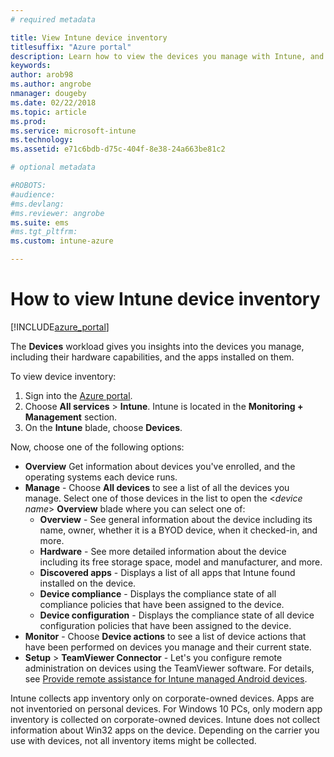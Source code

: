 ```yaml
---
# required metadata

title: View Intune device inventory
titlesuffix: "Azure portal"
description: Learn how to view the devices you manage with Intune, and understand their hardware and installed apps."
keywords:
author: arob98
ms.author: angrobe
nmanager: dougeby
ms.date: 02/22/2018
ms.topic: article
ms.prod:
ms.service: microsoft-intune
ms.technology:
ms.assetid: e71c6bdb-d75c-404f-8e38-24a663be81c2

# optional metadata

#ROBOTS:
#audience:
#ms.devlang:
#ms.reviewer: angrobe
ms.suite: ems
#ms.tgt_pltfrm:
ms.custom: intune-azure

---
```


# How to view Intune device inventory


[!INCLUDE[azure_portal](./includes/azure_portal.md)]

The **Devices** workload gives you insights into the devices you manage, including their hardware capabilities, and the apps installed on them.

To view device inventory:

1. Sign into the [Azure portal](https://portal.azure.com).
2. Choose **All services** > **Intune**. Intune is located in the **Monitoring + Management** section.
3. On the **Intune** blade, choose **Devices**.

Now, choose one of the following options:

- **Overview** Get information about devices you've enrolled, and the operating systems each device runs.
- **Manage** - Choose **All devices** to see a list of all the devices you manage.
	Select one of those devices in the list to open the <*device name*> **Overview** blade where you can select one of:
	- **Overview**  - See general information about the device including its name, owner, whether it is a BYOD device, when it checked-in, and more.
	- **Hardware** - See more detailed information about the device including its free storage space, model and manufacturer, and more.
	- **Discovered apps** - Displays a list of all apps that Intune found installed on the device.
	- **Device compliance** - Displays the compliance state of all compliance policies that have been assigned to the device.
	- **Device configuration** - Displays the compliance state of all device configuration policies that have been assigned to the device.
- **Monitor** - Choose **Device actions** to see a list of device actions that have been performed on devices you manage and their current state.
- **Setup** > **TeamViewer Connector** - Let's you configure remote administration on devices using the TeamViewer software. For details, see [Provide remote assistance for Intune managed Android devices](/intune/device-profile-android-teamviewer).

Intune collects app inventory only on corporate-owned devices. Apps are not inventoried on personal devices. For Windows 10 PCs, only modern app inventory is collected on corporate-owned devices. Intune does not collect information about Win32 apps on the device. Depending on the carrier you use with devices, not all inventory items might be collected.
